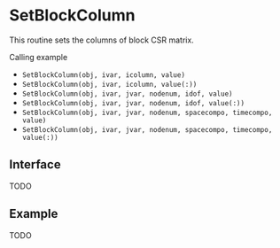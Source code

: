 # SetBlockColumn

This routine sets the columns of block CSR matrix.

Calling example

- `SetBlockColumn(obj, ivar, icolumn, value)`
- `SetBlockColumn(obj, ivar, icolumn, value(:))`
- `SetBlockColumn(obj, ivar, jvar, nodenum, idof, value)`
- `SetBlockColumn(obj, ivar, jvar, nodenum, idof, value(:))`
- `SetBlockColumn(obj, ivar, jvar, nodenum, spacecompo, timecompo, value)`
- `SetBlockColumn(obj, ivar, jvar, nodenum, spacecompo, timecompo, value(:))`

## Interface

TODO

## Example

TODO
